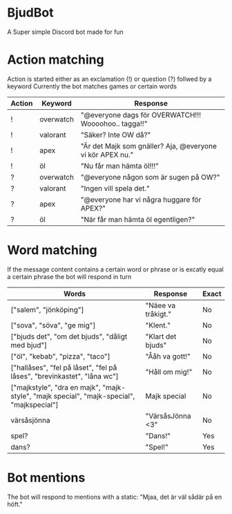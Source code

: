 # BjudBot

A Super simple Discord bot made for fun

# Action matching

Action is started either as an exclamation (!) or question (?) follwed by a keyword
Currently the bot matches games or certain words

| Action | Keyword   | Response                                                  |
| ------ | --------- | --------------------------------------------------------- |
| !      | overwatch | "@everyone dags för OVERWATCH!!! Woooohoo.. tagga!!"      |
| !      | valorant  | "Säker? Inte OW då?"                                      |
| !      | apex      | "Är det Majk som gnäller? Aja, @everyone vi kör APEX nu." |
| !      | öl        | "Nu får man hämta öl!!!"                                  |
| ?      | overwatch | "@everyone någon som är sugen på OW?"                     |
| ?      | valorant  | "Ingen vill spela det."                                   |
| ?      | apex      | "@everyone har vi några huggare för APEX?"                |
| ?      | öl        | "När får man hämta öl egentligen?"                        |

# Word matching

If the message content contains a certain word or phrase or is excatly equal a certain phrase the bot will respond in turn

| Words                                                                                     | Response           | Exact |
| ----------------------------------------------------------------------------------------- | ------------------ | ----- |
| ["salem", "jönköping"]                                                                    | "Näee va tråkigt." | No    |
| ["sova", "söva", "ge mig"]                                                                | "Klent."           | No    |
| ["bjuds det", "om det bjuds", "dåligt med bjud"]                                          | "Klart det bjuds"  | No    |
| ["öl", "kebab", "pizza", "taco"]                                                          | "Ååh va gott!"     | No    |
| ["hallåses", "fel på låset", "fel på låses", "brevinkastet", "låna wc"]                   | "Håll om mig!"     | No    |
| ["majkstyle", "dra en majk", "majk-style", "majk special", "majk-special", "majkspecial"] | Majk special       | No    |
| värsåsjönna                                                                               | "VärsåsJönna <3"   | No    |
| spel?                                                                                     | "Dans!"            | Yes   |
| dans?                                                                                     | "Spel!"            | Yes   |

# Bot mentions

The bot will respond to mentions with a static: "Mjaa, det är väl sådär på en höft."
